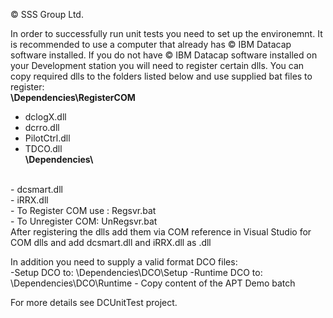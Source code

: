 © SSS Group Ltd.

In order to successfully run unit tests you need to set up the environemnt.
It is recommended to use a computer that already has © IBM Datacap software installed.
If you do not have © IBM Datacap software installed on your Development station you will need to register certain dlls.
You can copy required dlls to the folders listed below and use supplied bat files to register: <br/>
<b> \\Dependencies\\RegisterCOM </b>
<br/>
- dclogX.dll<br/>
- dcrro.dll<br/>
- PilotCtrl.dll<br/>
- TDCO.dll<br/>
<b> \\Dependencies\\ </b> 
<br/>
- dcsmart.dll  <br/>
- iRRX.dll <br/>
- To Register COM use : Regsvr.bat<br/>
- To Unregister COM: UnRegsvr.bat<br/>
After registering the dlls add them via COM reference in Visual Studio for COM dlls and add dcsmart.dll and iRRX.dll as .dll <br/>

In addition you need to supply a valid format DCO files: <br/>
-Setup DCO to:
\Dependencies\DCO\Setup
-Runtime DCO to:
\Dependencies\DCO\Runtime - Copy content of the APT Demo batch


For more details see DCUnitTest project.
